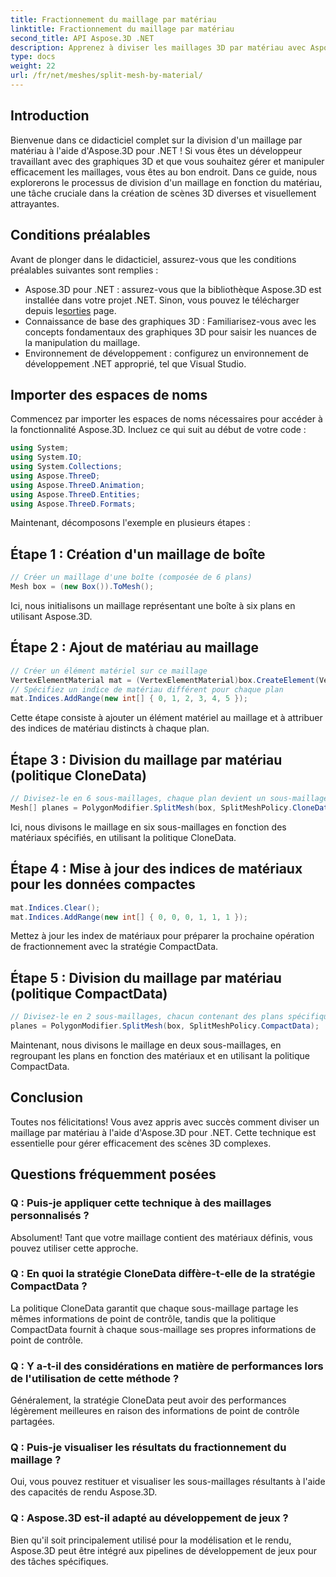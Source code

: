 ```yaml
---
title: Fractionnement du maillage par matériau
linktitle: Fractionnement du maillage par matériau
second_title: API Aspose.3D .NET
description: Apprenez à diviser les maillages 3D par matériau avec Aspose.3D pour .NET. Améliorez l’organisation et l’efficacité de la scène. Guide étape par étape pour les développeurs.
type: docs
weight: 22
url: /fr/net/meshes/split-mesh-by-material/
---
```

## Introduction
Bienvenue dans ce didacticiel complet sur la division d'un maillage par matériau à l'aide d'Aspose.3D pour .NET ! Si vous êtes un développeur travaillant avec des graphiques 3D et que vous souhaitez gérer et manipuler efficacement les maillages, vous êtes au bon endroit. Dans ce guide, nous explorerons le processus de division d'un maillage en fonction du matériau, une tâche cruciale dans la création de scènes 3D diverses et visuellement attrayantes.
## Conditions préalables
Avant de plonger dans le didacticiel, assurez-vous que les conditions préalables suivantes sont remplies :
-  Aspose.3D pour .NET : assurez-vous que la bibliothèque Aspose.3D est installée dans votre projet .NET. Sinon, vous pouvez le télécharger depuis le[sorties](https://releases.aspose.com/3d/net/) page.
- Connaissance de base des graphiques 3D : Familiarisez-vous avec les concepts fondamentaux des graphiques 3D pour saisir les nuances de la manipulation du maillage.
- Environnement de développement : configurez un environnement de développement .NET approprié, tel que Visual Studio.
## Importer des espaces de noms
Commencez par importer les espaces de noms nécessaires pour accéder à la fonctionnalité Aspose.3D. Incluez ce qui suit au début de votre code :
```csharp
using System;
using System.IO;
using System.Collections;
using Aspose.ThreeD;
using Aspose.ThreeD.Animation;
using Aspose.ThreeD.Entities;
using Aspose.ThreeD.Formats;
```
Maintenant, décomposons l'exemple en plusieurs étapes :
## Étape 1 : Création d'un maillage de boîte
```csharp
// Créer un maillage d'une boîte (composée de 6 plans)
Mesh box = (new Box()).ToMesh();
```
Ici, nous initialisons un maillage représentant une boîte à six plans en utilisant Aspose.3D.
## Étape 2 : Ajout de matériau au maillage
```csharp
// Créer un élément matériel sur ce maillage
VertexElementMaterial mat = (VertexElementMaterial)box.CreateElement(VertexElementType.Material, MappingMode.Polygon, ReferenceMode.Index);
// Spécifiez un indice de matériau différent pour chaque plan
mat.Indices.AddRange(new int[] { 0, 1, 2, 3, 4, 5 });
```
Cette étape consiste à ajouter un élément matériel au maillage et à attribuer des indices de matériau distincts à chaque plan.
## Étape 3 : Division du maillage par matériau (politique CloneData)
```csharp
// Divisez-le en 6 sous-maillages, chaque plan devient un sous-maillage
Mesh[] planes = PolygonModifier.SplitMesh(box, SplitMeshPolicy.CloneData);
```
Ici, nous divisons le maillage en six sous-maillages en fonction des matériaux spécifiés, en utilisant la politique CloneData.
## Étape 4 : Mise à jour des indices de matériaux pour les données compactes
```csharp
mat.Indices.Clear();
mat.Indices.AddRange(new int[] { 0, 0, 0, 1, 1, 1 });
```
Mettez à jour les index de matériaux pour préparer la prochaine opération de fractionnement avec la stratégie CompactData.
## Étape 5 : Division du maillage par matériau (politique CompactData)
```csharp
// Divisez-le en 2 sous-maillages, chacun contenant des plans spécifiques
planes = PolygonModifier.SplitMesh(box, SplitMeshPolicy.CompactData);
```
Maintenant, nous divisons le maillage en deux sous-maillages, en regroupant les plans en fonction des matériaux et en utilisant la politique CompactData.
## Conclusion
Toutes nos félicitations! Vous avez appris avec succès comment diviser un maillage par matériau à l'aide d'Aspose.3D pour .NET. Cette technique est essentielle pour gérer efficacement des scènes 3D complexes.
## Questions fréquemment posées
### Q : Puis-je appliquer cette technique à des maillages personnalisés ?
Absolument! Tant que votre maillage contient des matériaux définis, vous pouvez utiliser cette approche.
### Q : En quoi la stratégie CloneData diffère-t-elle de la stratégie CompactData ?
La politique CloneData garantit que chaque sous-maillage partage les mêmes informations de point de contrôle, tandis que la politique CompactData fournit à chaque sous-maillage ses propres informations de point de contrôle.
### Q : Y a-t-il des considérations en matière de performances lors de l'utilisation de cette méthode ?
Généralement, la stratégie CloneData peut avoir des performances légèrement meilleures en raison des informations de point de contrôle partagées.
### Q : Puis-je visualiser les résultats du fractionnement du maillage ?
Oui, vous pouvez restituer et visualiser les sous-maillages résultants à l'aide des capacités de rendu Aspose.3D.
### Q : Aspose.3D est-il adapté au développement de jeux ?
Bien qu'il soit principalement utilisé pour la modélisation et le rendu, Aspose.3D peut être intégré aux pipelines de développement de jeux pour des tâches spécifiques.